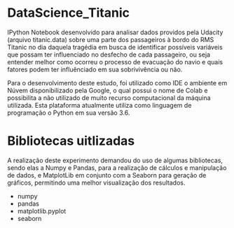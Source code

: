 # DataScience_Titanic

IPython Notebook desenvolvido para analisar dados providos pela Udacity (arquivo titanic.data) sobre uma parte dos passageiros à bordo do RMS Titanic no dia daquela tragédia em busca de identificar possíveis variáveis que possam ter influenciado no desfecho de cada passageiro, ou seja entender melhor como ocorreu o processo de evacuação do navio e quais fatores podem ter influênciado em sua sobrivivência ou não.

Para o desenvolvimento deste estudo, foi utilizado como IDE o ambiente em Núvem disponibilizado pela Google, o qual possui o nome de Colab e possibilita a não utilizado de muito recurso computacional da máquina utilizada. Esta plataforma atualmente utiliza como linguagem de programação o Python em sua versão 3.6.

# Bibliotecas uitlizadas

A realização deste experimento demandou do uso de algumas bibliotecas, sendo elas a Numpy e Pandas, para a realização de cálculos e manipulação de dados, e MatplotLib em conjunto com a Seaborn para geração de gráficos, permitindo uma melhor visualização dos resultados.

- numpy
- pandas
- matplotlib.pyplot
- seaborn
